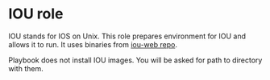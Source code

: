 # IOU role

IOU stands for IOS on Unix. This role prepares environment for IOU and allows it to run.
It uses binaries from [iou-web repo](#https://github.com/dainok/iou-web).

Playbook does not install IOU images. You will be asked for path to directory with them.
